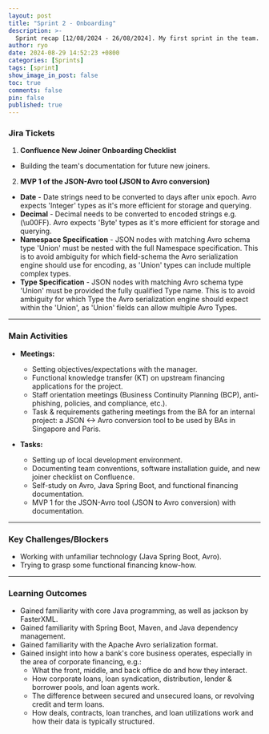 ```yaml
---
layout: post
title: "Sprint 2 - Onboarding"
description: >-
  Sprint recap [12/08/2024 - 26/08/2024]. My first sprint in the team. Onboarding, orientations, and self-learning.
author: ryo
date: 2024-08-29 14:52:23 +0800
categories: [Sprints]
tags: [sprint]
show_image_in_post: false
toc: true
comments: false
pin: false
published: true
---
```


### Jira Tickets

1. **Confluence New Joiner Onboarding Checklist**

- Building the team's documentation for future new joiners.

2. **MVP 1 of the JSON-Avro tool (JSON to Avro conversion)**

- **Date** - Date strings need to be converted to days after unix epoch. Avro expects 'Integer' types as it's more efficient for storage and querying.
- **Decimal** - Decimal needs to be converted to encoded strings e.g. (\u00FF). Avro expects 'Byte' types as it's more efficient for storage and querying.
- **Namespace Specification** - JSON nodes with matching Avro schema type 'Union' must be nested with the full Namespace specification. This is to avoid ambiguity for which field-schema the Avro serialization engine should use for encoding, as 'Union' types can include multiple complex types.
- **Type Specification** - JSON nodes with matching Avro schema type 'Union' must be provided the fully qualified Type name. This is to avoid ambiguity for which Type the Avro serialization engine should expect within the 'Union', as 'Union' fields can allow multiple Avro Types.

---

### Main Activities

- **Meetings:**

  - Setting objectives/expectations with the manager.
  - Functional knowledge transfer (KT) on upstream financing applications for the project.
  - Staff orientation meetings (Business Continuity Planning (BCP), anti-phishing, policies, and compliance, etc.).
  - Task & requirements gathering meetings from the BA for an internal project: a JSON <-> Avro conversion tool to be used by BAs in Singapore and Paris.

- **Tasks:**
  - Setting up of local development environment.
  - Documenting team conventions, software installation guide, and new joiner checklist on Confluence.
  - Self-study on Avro, Java Spring Boot, and functional financing documentation.
  - MVP 1 for the JSON-Avro tool (JSON to Avro conversion) with documentation.

---

### Key Challenges/Blockers

- Working with unfamiliar technology (Java Spring Boot, Avro).
- Trying to grasp some functional financing know-how.

---

### Learning Outcomes

- Gained familiarity with core Java programming, as well as jackson by FasterXML.
- Gained familiarity with Spring Boot, Maven, and Java dependency management.
- Gained familiarity with the Apache Avro serialization format.
- Gained insight into how a bank's core business operates, especially in the area of corporate financing, e.g.:
  - What the front, middle, and back office do and how they interact.
  - How corporate loans, loan syndication, distribution, lender & borrower pools, and loan agents work.
  - The difference between secured and unsecured loans, or revolving credit and term loans.
  - How deals, contracts, loan tranches, and loan utilizations work and how their data is typically structured.
